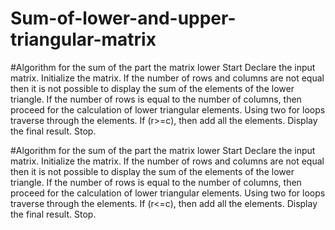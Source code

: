 # Sum-of-lower-and-upper-triangular-matrix
#Algorithm for the sum of the part the matrix lower 
Start
Declare the input matrix.
Initialize the matrix.
If the number of rows and columns are not equal then it is not possible to display the sum of the elements of the lower triangle.
If the number of rows is equal to the number of columns, then proceed for the calculation of lower triangular elements.
Using two for loops traverse through the elements.
If (r>=c), then add all the elements.
Display the final result.
Stop.

#Algorithm for the sum of the part the matrix lower 
Start
Declare the input matrix.
Initialize the matrix.
If the number of rows and columns are not equal then it is not possible to display the sum of the elements of the lower triangle.
If the number of rows is equal to the number of columns, then proceed for the calculation of lower triangular elements.
Using two for loops traverse through the elements.
If (r<=c), then add all the elements.
Display the final result.
Stop.

